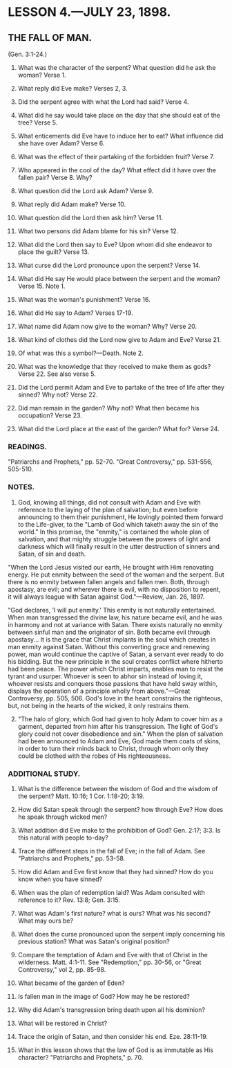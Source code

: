 # LESSON 4.—JULY 23, 1898.

## THE FALL OF MAN.
(Gen. 3:1-24.)

1. What was the character of the serpent? What question did he ask the woman? Verse 1.

2. What reply did Eve make? Verses 2, 3.

3. Did the serpent agree with what the Lord had said? Verse 4.

4. What did he say would take place on the day that she should eat of the tree? Verse 5.

5. What enticements did Eve have to induce her to eat? What influence did she have over Adam? Verse 6.

6. What was the effect of their partaking of the forbidden fruit? Verse 7.

7. Who appeared in the cool of the day? What effect did it have over the fallen pair? Verse 8. Why?

8. What question did the Lord ask Adam? Verse 9.

9. What reply did Adam make? Verse 10.

10. What question did the Lord then ask him? Verse 11.

11. What two persons did Adam blame for his sin? Verse 12.

12. What did the Lord then say to Eve? Upon whom did she endeavor to place the guilt? Verse 13.

13. What curse did the Lord pronounce upon the serpent? Verse 14.

14. What did He say He would place between the serpent and the woman? Verse 15. Note 1.

15. What was the woman's punishment? Verse 16.

16. What did He say to Adam? Verses 17-19.

17. What name did Adam now give to the woman? Why? Verse 20.

18. What kind of clothes did the Lord now give to Adam and Eve? Verse 21.

19. Of what was this a symbol?—Death. Note 2.

20. What was the knowledge that they received to make them as gods? Verse 22. See also verse 5.

21. Did the Lord permit Adam and Eve to partake of the tree of life after they sinned? Why not? Verse 22.

22. Did man remain in the garden? Why not? What then became his occupation? Verse 23.

23. What did the Lord place at the east of the garden? What for? Verse 24.

### READINGS.

"Patriarchs and Prophets," pp. 52-70. "Great Controversy," pp. 531-556, 505-510.

### NOTES.

1. God, knowing all things, did not consult with Adam and Eve with reference to the laying of the plan of salvation; but even before announcing to them their punishment, He lovingly pointed them forward to the Life-giver, to the "Lamb of God which taketh away the sin of the world." In this promise, the "enmity," is contained the whole plan of salvation, and that mighty struggle between the powers of light and darkness which will finally result in the utter destruction of sinners and Satan, of sin and death.

"When the Lord Jesus visited our earth, He brought with Him renovating energy. He put enmity between the seed of the woman and the serpent. But there is no enmity between fallen angels and fallen men. Both, through apostasy, are evil; and wherever there is evil, with no disposition to repent, it will always league with Satan against God."—Review, Jan. 26, 1897.

"God declares, 'I will put enmity.' This enmity is not naturally entertained. When man transgressed the divine law, his nature became evil, and he was in harmony and not at variance with Satan. There exists naturally no enmity between sinful man and the originator of sin. Both became evil through apostasy... It is the grace that Christ implants in the soul which creates in man enmity against Satan. Without this converting grace and renewing power, man would continue the captive of Satan, a servant ever ready to do his bidding. But the new principle in the soul creates conflict where hitherto had been peace. The power which Christ imparts, enables man to resist the tyrant and usurper. Whoever is seen to abhor sin instead of loving it, whoever resists and conquers those passions that have held sway within, displays the operation of a principle wholly from above."—Great Controversy, pp. 505, 506. God's love in the heart constrains the righteous, but, not being in the hearts of the wicked, it only restrains them.

2. "The halo of glory, which God had given to holy Adam to cover him as a garment, departed from him after his transgression. The light of God's glory could not cover disobedience and sin." When the plan of salvation had been announced to Adam and Eve, God made them coats of skins, in order to turn their minds back to Christ, through whom only they could be clothed with the robes of His righteousness.

### ADDITIONAL STUDY.

1. What is the difference between the wisdom of God and the wisdom of the serpent? Matt. 10:16; 1 Cor. 1:18-20; 3:19.

2. How did Satan speak through the serpent? how through Eve? How does he speak through wicked men?

3. What addition did Eve make to the prohibition of God? Gen. 2:17; 3:3. Is this natural with people to-day?

4. Trace the different steps in the fall of Eve; in the fall of Adam. See "Patriarchs and Prophets," pp. 53-58.

5. How did Adam and Eve first know that they had sinned? How do you know when you have sinned?

6. When was the plan of redemption laid? Was Adam consulted with reference to it? Rev. 13:8; Gen. 3:15.

7. What was Adam's first nature? what is ours? What was his second? What may ours be?

8. What does the curse pronounced upon the serpent imply concerning his previous station? What was Satan's original position?

9. Compare the temptation of Adam and Eve with that of Christ in the wilderness. Matt. 4:1-11. See "Redemption," pp. 30-56, or "Great Controversy," vol 2, pp. 85-98.

10. What became of the garden of Eden?

11. Is fallen man in the image of God? How may he be restored?

12. Why did Adam's transgression bring death upon all his dominion?

13. What will be restored in Christ?

14. Trace the origin of Satan, and then consider his end. Eze. 28:11-19.

15. What in this lesson shows that the law of God is as immutable as His character? "Patriarchs and Prophets," p. 70.

